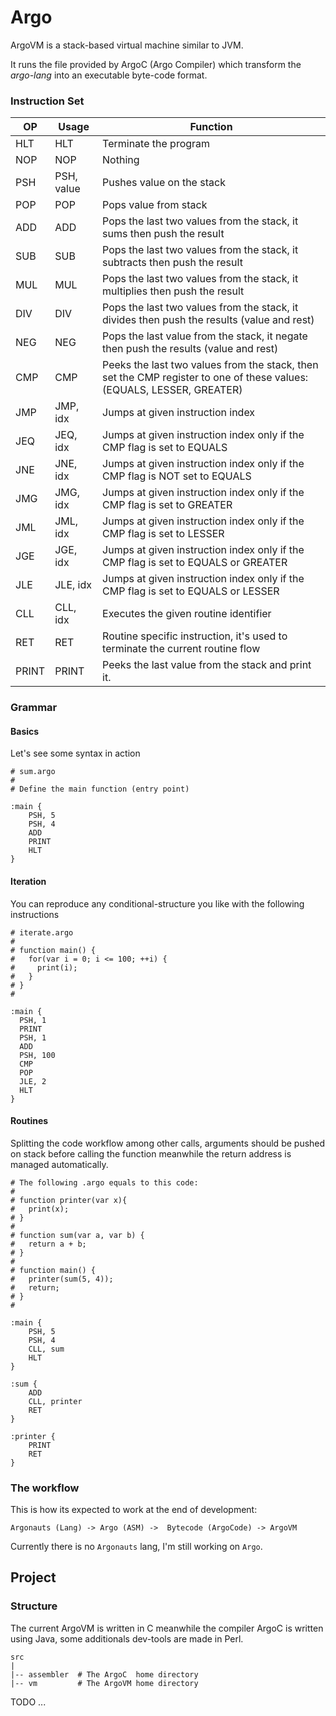 # Argo

ArgoVM is a stack-based virtual machine similar to JVM.  

It runs the file provided by ArgoC (Argo Compiler) which transform the _argo-lang_ into an executable byte-code format.

### Instruction Set

|  OP   |    Usage    |                                                       Function                                                        |
|-------|-------------|-----------------------------------------------------------------------------------------------------------------------|
| HLT   | HLT         | Terminate the program                                                                                                 |
| NOP   | NOP         | Nothing                                                                                                               |
| PSH   | PSH, value  | Pushes value on the stack                                                                                             |
| POP   | POP         | Pops value from stack                                                                                                 |
| ADD   | ADD         | Pops the last two values from the stack, it sums then push the result                                                 |
| SUB   | SUB         | Pops the last two values from the stack, it subtracts then push the result                                            |
| MUL   | MUL         | Pops the last two values from the stack, it multiplies then push the result                                           |
| DIV   | DIV         | Pops the last two values from the stack, it divides then push the results (value and rest)                            |
| NEG   | NEG         | Pops the last value from the stack, it negate then push the results (value and rest)                                  |
| CMP   | CMP         | Peeks the last two values from the stack, then set the CMP register to one of these values: (EQUALS, LESSER, GREATER) |
| JMP   | JMP, idx    | Jumps at given instruction index                                                                                      |
| JEQ   | JEQ, idx    | Jumps at given instruction index only if the CMP flag is set to EQUALS                                                |
| JNE   | JNE, idx    | Jumps at given instruction index only if the CMP flag is NOT set to EQUALS                                            |
| JMG   | JMG, idx    | Jumps at given instruction index only if the CMP flag is set to GREATER                                               |
| JML   | JML, idx    | Jumps at given instruction index only if the CMP flag is set to LESSER                                                |
| JGE   | JGE, idx    | Jumps at given instruction index only if the CMP flag is set to EQUALS or GREATER                                     |
| JLE   | JLE, idx    | Jumps at given instruction index only if the CMP flag is set to EQUALS or LESSER                                      |
| CLL   | CLL, idx    | Executes the given routine identifier                                                                                 |
| RET   | RET         | Routine specific instruction, it's used to terminate the current routine flow                                         |
| PRINT | PRINT       | Peeks the last value from the stack and print it.                                                                     |

### Grammar

#### Basics
Let's see some syntax in action

```
# sum.argo
#
# Define the main function (entry point)

:main {
    PSH, 5
    PSH, 4
    ADD
    PRINT
    HLT
}
```
#### Iteration

You can reproduce any conditional-structure you like with the following instructions

```
# iterate.argo
#
# function main() {
#   for(var i = 0; i <= 100; ++i) {
#     print(i); 
#   }
# }
#

:main {
  PSH, 1
  PRINT
  PSH, 1
  ADD
  PSH, 100 
  CMP
  POP
  JLE, 2
  HLT
}
```
#### Routines

Splitting the code workflow among other calls, arguments should be pushed on stack before calling the function meanwhile the return address is managed automatically.

```
# The following .argo equals to this code:
# 
# function printer(var x){
#   print(x);
# }
#
# function sum(var a, var b) {
#   return a + b;
# }
#
# function main() {
#   printer(sum(5, 4));
#   return;
# }
#

:main {
    PSH, 5
    PSH, 4 
    CLL, sum 
    HLT
}

:sum {
    ADD
    CLL, printer
    RET
}

:printer {
    PRINT
    RET
}
```

### The workflow

This is how its expected to work at the end of development:

`Argonauts (Lang) -> Argo (ASM) ->  Bytecode (ArgoCode) -> ArgoVM`

Currently there is no `Argonauts` lang, I'm still working on `Argo`.

## Project

### Structure

The current ArgoVM is written in C meanwhile the compiler ArgoC is written using Java, some additionals dev-tools are made in Perl.

```
src
|
|-- assembler  # The ArgoC  home directory
|-- vm         # The ArgoVM home directory

```

TODO ...
